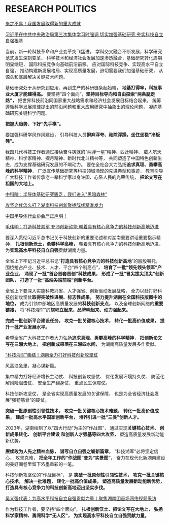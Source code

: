 # RESEARCH POLITICS

[来之不易！我国发展取得新的重大成就](http://www.qstheory.cn/laigao/ycjx/2023-02/22/c_1129387701.htm)

[习近平在中共中央政治局第三次集体学习时强调 切实加强基础研究 夯实科技自立自强根基](http://www.news.cn/politics/leaders/2023-02/22/c_1129386597.htm)

当前，新一轮科技革命和产业变革突飞猛进，
学科交叉融合不断发展，科学研究范式发生深刻变革，
科学技术和经济社会发展加速渗透融合，基础研究转化周期明显缩短，
国际科技竞争向基础前沿前移。
应对国际科技竞争、实现高水平自立自强，
推动构建新发展格局、实现高质量发展，迫切需要我们加强基础研究，
从源头和底层解决关键技术问题。

基础研究处于从研究到应用、再到生产的科研链条起始端，
**地基打得牢，科技事业大厦才能建得高。**
要坚持“四个面向”，**坚持目标导向和自由探索“两条腿走路”，**
把世界科技前沿同国家重大战略需求和经济社会发展目标结合起来，
统筹遵循科学发展规律提出的前沿问题和重大应用研究中抽象出的理论问题，
凝练基础研究关键科学问题。

**把握大趋势、下好“先手棋”。**

要加强科研学风作风建设，
引导科技人员**摒弃浮夸、祛除浮躁，坐住坐稳“冷板凳”。**

我国几代科技工作者通过接续奋斗铸就的“两弹一星”精神、西迁精神、
载人航天精神、科学家精神、探月精神、新时代北斗精神等，
共同塑造了中国特色创新生态，成为支撑基础研究发展的不竭动力。
要在全社会大力弘扬**追求真理、勇攀高峰的科学精神**，
广泛宣传基础研究等科技领域涌现的先进典型和事迹，
教育引导广大科技工作者传承老一辈科学家以身许国、心系人民的光荣传统，
**把论文写在祖国的大地上。**

[中科院：半导体基础研究匮乏，我们进入"黑暗森林"](http://www.icsmart.cn/60012/)

[攻坚之仗怎么打？湖南科技创新聚拢阵线精准发力](https://www.hunan.gov.cn/hnszf/hnyw/bmdt/202302/t20230222_29254000.html)

[中国半导体行业协会严正声明！](https://china.huanqiu.com/article/4BimoHqNQMQ)

[毛伟明：打造科技湘军 充沛创新动能 朝着具有核心竞争力的科技创新高地迈进](https://www.hunan.gov.cn/hnszf/szf/zfld/mwm/mwmhd/202302/t20230224_29256497.html)

要深入贯彻习近平总书记关于科技创新的重要论述和对湖南重要讲话重要指示精神，
**扎根创新沃土，勇攀科学高峰，**
朝着具有核心竞争力的科技创新高地迈进，
为**实现高水平科技自立自强**贡献湖南力量。

全省上下牢记习近平总书记“**打造具有核心竞争力的科技创新高地**”的殷殷嘱托，
围绕抢占产业、技术、人才、平台“四个制高点”，
**培育了一批“领先领头领军”产业企业，**
**涌现了一批“首台首套首创”科技成果，**
**形成了一批“冒尖拔尖顶尖”创新团队，**
**打造了一批“高端尖端前端”创新平台。**

全省上下要深入实施科教兴省、人才强省、创新驱动发展战略，
全力以赴打好科技创新攻坚仗**取得突破性进展、标志性成果，**
**努力提升湖南在全国科技版图中的地位，**
成为引领中部地区高质量发展的**科技创新支点，**
以及全球创新网络的**重要链接，**
将“科技湘军”的**旗帜立起来、品牌响起来、动力强起来。**

**完成一批创新平台建设任务，**
**攻克一批关键核心技术，**
**转化一批高价值成果，**
**提升一批产业发展水平。**

希望全省广大科技工作者大力弘扬**追求真理、勇攀高峰的科学精神**，
**把创新论文写在三湘大地上，**
**把创新成果落在三湘四水间，**
为湖南高质量发展多作贡献。

[“科技湘军”集结！湖南全力打好科技创新攻坚仗](http://kjt.hunan.gov.cn/kjt/xxgk/gzdt/mtgz/202303/t20230308_29267480.html)

风高浪急里，凝心谋新篇。

集中精力打好经济增长主动仗、
科技创新攻坚仗、
优化发展环境持久仗、
防范化解风险阻击仗、
安全生产翻身仗、
重点民生保障仗。

科技创新攻坚仗，
是全省实现高质量发展的关键保障，
也是为全省经济社会发展“强韧筋骨”的硬仗。

**突破一批原创性引领性技术，**
**攻克一批关键核心技术难题，**
**转化一批高价值成果，**
**建成一批高水平国家创新平台，**
**培养引进一批“三类”创新人才。**

2023年，湖南绘制了以“四大行动”为主的“作战图”，
通过实现**关键核心技术、
创新成果转化、
创新平台建设
和创新人才强基等四大攻坚，**
塑造高质量发展新动能新优势。

**赓续敢为人先之精神血脉，**
**谱写自立自强之崭新篇章，**
“科技湘军”必将坚定信心，
攻坚克难，
**把全年工作的“作战图”变为“实景图”，**
奋力在现代化新湖南建设的美好画卷里留下浓墨重彩的一笔。

科技创新攻坚仗的“作战目标”，
是
**突破一批原创性引领性技术，**
**攻克一批关键核心技术，**
**解决一批难题，**
**转化一批高价值成果，**
**塑造高质量发展新动能新优势，**
**打造具有核心竞争力的科技创新高地迈出坚实步伐。**

[吴义强代表：为高水平科技自立自强贡献力量丨聚焦湖南团首场网络视频采访](https://www.yoojia.com/article/9025754874827611348.html)

作为科技工作者，要坚持“四个面向”，
**扎根创新沃土、把论文写在大地上，**
**弘扬科学家精神、勇闯科学“无人区”，**
**为实现高水平科技自立自强贡献力量。**
